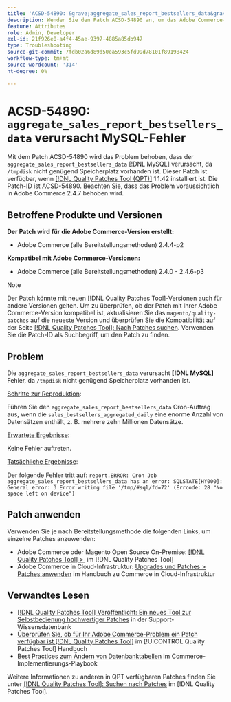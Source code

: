 ```yaml
---
title: 'ACSD-54890: &grave;aggregate_sales_report_bestsellers_data&grave; Ursachen [!DNL MySQL] Fehler'
description: Wenden Sie den Patch ACSD-54890 an, um das Adobe Commerce-Problem zu beheben, bei dem „aggregate_sales_report_bestsellers_data“  [!DNL MySQL] Fehler verursacht, weil "/tmpdisk“ nicht genügend Speicherplatz zur Verfügung steht.
feature: Attributes
role: Admin, Developer
exl-id: 21f926e0-a4f4-45ae-9397-4885a85db947
type: Troubleshooting
source-git-commit: 7fdb02a6d89d50ea593c5fd99d78101f89198424
workflow-type: tm+mt
source-wordcount: '314'
ht-degree: 0%

---
```


# ACSD-54890: `aggregate_sales_report_bestsellers_data` verursacht MySQL-Fehler

Mit dem Patch ACSD-54890 wird das Problem behoben, dass der `aggregate_sales_report_bestsellers_data` [!DNL MySQL] verursacht, da `/tmpdisk` nicht genügend Speicherplatz vorhanden ist. Dieser Patch ist verfügbar, wenn [[!DNL Quality Patches Tool (QPT)]](https://experienceleague.adobe.com/de/docs/commerce-operations/tools/quality-patches-tool/quality-patches-tool-to-self-serve-quality-patches) 1.1.42 installiert ist. Die Patch-ID ist ACSD-54890. Beachten Sie, dass das Problem voraussichtlich in Adobe Commerce 2.4.7 behoben wird.

## Betroffene Produkte und Versionen

**Der Patch wird für die Adobe Commerce-Version erstellt:**

* Adobe Commerce (alle Bereitstellungsmethoden) 2.4.4-p2

**Kompatibel mit Adobe Commerce-Versionen:**

* Adobe Commerce (alle Bereitstellungsmethoden) 2.4.0 - 2.4.6-p3

>[!NOTE]
>
>Der Patch könnte mit neuen [!DNL Quality Patches Tool]-Versionen auch für andere Versionen gelten. Um zu überprüfen, ob der Patch mit Ihrer Adobe Commerce-Version kompatibel ist, aktualisieren Sie das `magento/quality-patches` auf die neueste Version und überprüfen Sie die Kompatibilität auf der Seite [[!DNL Quality Patches Tool]: Nach Patches suchen](https://experienceleague.adobe.com/tools/commerce-quality-patches/index.html?lang=de). Verwenden Sie die Patch-ID als Suchbegriff, um den Patch zu finden.

## Problem

Die `aggregate_sales_report_bestsellers_data` verursacht **[!DNL MySQL]** Fehler, da `/tmpdisk` nicht genügend Speicherplatz vorhanden ist.

<u>Schritte zur Reproduktion</u>:

Führen Sie den `aggregate_sales_report_bestsellers_data` Cron-Auftrag aus, wenn die `sales_bestsellers_aggregated_daily` eine enorme Anzahl von Datensätzen enthält, z. B. mehrere zehn Millionen Datensätze.

<u>Erwartete Ergebnisse</u>:

Keine Fehler auftreten.

<u>Tatsächliche Ergebnisse</u>:

Der folgende Fehler tritt auf:
`report.ERROR: Cron Job aggregate_sales_report_bestsellers_data has an error: SQLSTATE[HY000]: General error: 3 Error writing file '/tmp/#sql/fd=72' (Errcode: 28 "No space left on device")`

## Patch anwenden

Verwenden Sie je nach Bereitstellungsmethode die folgenden Links, um einzelne Patches anzuwenden:

* Adobe Commerce oder Magento Open Source On-Premise: [[!DNL Quality Patches Tool] > &#x200B;](/help/tools/quality-patches-tool/usage.md) im [!DNL Quality Patches Tool]
* Adobe Commerce in Cloud-Infrastruktur: [Upgrades und Patches > Patches anwenden](https://experienceleague.adobe.com/docs/commerce-cloud-service/user-guide/develop/upgrade/apply-patches.html?lang=de) im Handbuch zu Commerce in Cloud-Infrastruktur

## Verwandtes Lesen

* [[!DNL Quality Patches Tool] Veröffentlicht: Ein neues Tool zur Selbstbedienung hochwertiger Patches](https://experienceleague.adobe.com/de/docs/commerce-operations/tools/quality-patches-tool/quality-patches-tool-to-self-serve-quality-patches) in der Support-Wissensdatenbank
* [Überprüfen Sie, ob für Ihr Adobe Commerce-Problem ein Patch verfügbar ist [!DNL Quality Patches Tool]](/help/tools/quality-patches-tool/patches-available-in-qpt/check-patch-for-magento-issue-with-magento-quality-patches.md) im [!UICONTROL Quality Patches Tool] Handbuch
* [Best Practices zum Ändern von Datenbanktabellen](https://experienceleague.adobe.com/de/docs/commerce-operations/implementation-playbook/best-practices/development/modifying-core-and-third-party-tables#why-adobe-recommends-avoiding-modifications) im Commerce-Implementierungs-Playbook

Weitere Informationen zu anderen in QPT verfügbaren Patches finden Sie unter [[!DNL Quality Patches Tool]: Suchen nach Patches](https://experienceleague.adobe.com/tools/commerce-quality-patches/index.html?lang=de) im [!DNL Quality Patches Tool].
